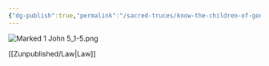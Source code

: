 ```yaml
---
{"dg-publish":true,"permalink":"/sacred-truces/know-the-children-of-god-how/","tags":["#1John5","#Torah","#Law","#LoveGod","#LoveNeighbor","#JesusFollowers","#Writer/John","#Social","SacredTruces","C","G"]}
---
```



![Marked 1 John 5_1-5.png](/img/user/Assets/attachments/Marked%201%20John%205_1-5.png)

[[Zunpublished/Law\|Law]] 